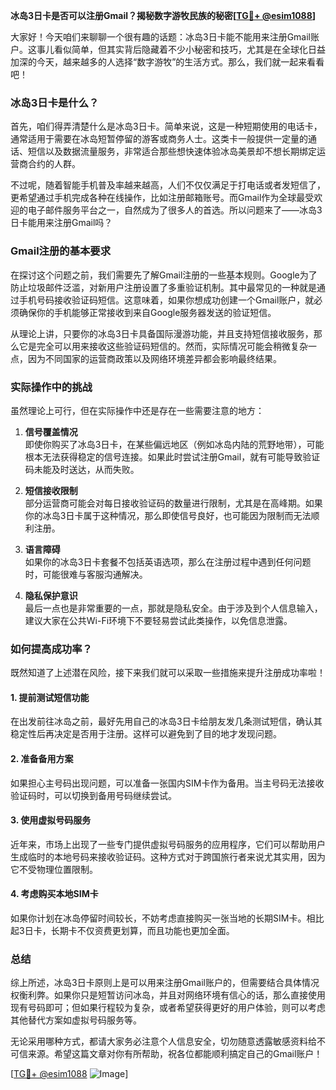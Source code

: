 **冰岛3日卡是否可以注册Gmail？揭秘数字游牧民族的秘密[[TG💪+ @esim1088](https://t.me/s/esim1088)]**

大家好！今天咱们来聊聊一个很有趣的话题：冰岛3日卡能不能用来注册Gmail账户。这事儿看似简单，但其实背后隐藏着不少小秘密和技巧，尤其是在全球化日益加深的今天，越来越多的人选择“数字游牧”的生活方式。那么，我们就一起来看看吧！

### 冰岛3日卡是什么？

首先，咱们得弄清楚什么是冰岛3日卡。简单来说，这是一种短期使用的电话卡，通常适用于需要在冰岛短暂停留的游客或商务人士。这类卡一般提供一定量的通话、短信以及数据流量服务，非常适合那些想快速体验冰岛美景却不想长期绑定运营商合约的人群。

不过呢，随着智能手机普及率越来越高，人们不仅仅满足于打电话或者发短信了，更希望通过手机完成各种在线操作，比如注册邮箱账号。而Gmail作为全球最受欢迎的电子邮件服务平台之一，自然成为了很多人的首选。所以问题来了——冰岛3日卡能用来注册Gmail吗？

### Gmail注册的基本要求

在探讨这个问题之前，我们需要先了解Gmail注册的一些基本规则。Google为了防止垃圾邮件泛滥，对新用户注册设置了多重验证机制。其中最常见的一种就是通过手机号码接收验证码短信。这意味着，如果你想成功创建一个Gmail账户，就必须确保你的手机能够正常接收到来自Google服务器发送的验证短信。

从理论上讲，只要你的冰岛3日卡具备国际漫游功能，并且支持短信接收服务，那么它是完全可以用来接收这些验证码短信的。然而，实际情况可能会稍微复杂一点，因为不同国家的运营商政策以及网络环境差异都会影响最终结果。

### 实际操作中的挑战

虽然理论上可行，但在实际操作中还是存在一些需要注意的地方：

1. **信号覆盖情况**  
   即使你购买了冰岛3日卡，在某些偏远地区（例如冰岛内陆的荒野地带），可能根本无法获得稳定的信号连接。如果此时尝试注册Gmail，就有可能导致验证码未能及时送达，从而失败。

2. **短信接收限制**  
   部分运营商可能会对每日接收验证码的数量进行限制，尤其是在高峰期。如果你的冰岛3日卡属于这种情况，那么即使信号良好，也可能因为限制而无法顺利注册。

3. **语言障碍**  
   如果你的冰岛3日卡套餐不包括英语选项，那么在注册过程中遇到任何问题时，可能很难与客服沟通解决。

4. **隐私保护意识**  
   最后一点也是非常重要的一点，那就是隐私安全。由于涉及到个人信息输入，建议大家在公共Wi-Fi环境下不要轻易尝试此类操作，以免信息泄露。

### 如何提高成功率？

既然知道了上述潜在风险，接下来我们就可以采取一些措施来提升注册成功率啦！

#### 1. 提前测试短信功能
在出发前往冰岛之前，最好先用自己的冰岛3日卡给朋友发几条测试短信，确认其稳定性后再决定是否用于注册。这样可以避免到了目的地才发现问题。

#### 2. 准备备用方案
如果担心主号码出现问题，可以准备一张国内SIM卡作为备用。当主号码无法接收验证码时，可以切换到备用号码继续尝试。

#### 3. 使用虚拟号码服务
近年来，市场上出现了一些专门提供虚拟号码服务的应用程序，它们可以帮助用户生成临时的本地号码来接收验证码。这种方式对于跨国旅行者来说尤其实用，因为它不受物理位置限制。

#### 4. 考虑购买本地SIM卡
如果你计划在冰岛停留时间较长，不妨考虑直接购买一张当地的长期SIM卡。相比起3日卡，长期卡不仅资费更划算，而且功能也更加全面。

### 总结

综上所述，冰岛3日卡原则上是可以用来注册Gmail账户的，但需要结合具体情况权衡利弊。如果你只是短暂访问冰岛，并且对网络环境有信心的话，那么直接使用现有号码即可；但如果行程较为复杂，或者希望获得更好的用户体验，则可以考虑其他替代方案如虚拟号码服务等。

无论采用哪种方式，都请大家务必注意个人信息安全，切勿随意透露敏感资料给不可信来源。希望这篇文章对你有所帮助，祝各位都能顺利搞定自己的Gmail账户！

[[TG💪+ @esim1088](https://t.me/s/esim1088) ![Image](https://i.postimg.cc/4NQfJmqS/Snipaste-2025-05-13-00-14-12.png)]